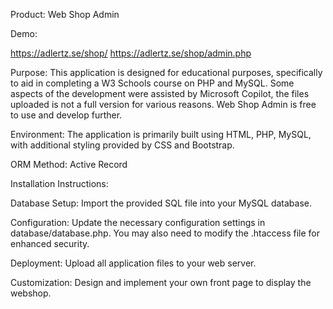 Product: Web Shop Admin

Demo:

https://adlertz.se/shop/
https://adlertz.se/shop/admin.php

Purpose: 
This application is designed for educational purposes, specifically to aid in completing a W3 Schools course on PHP and MySQL. 
Some aspects of the development were assisted by Microsoft Copilot, the files uploaded is not a full version for various reasons. 
Web Shop Admin is free to use and develop further.

Environment: 
The application is primarily built using HTML, PHP, MySQL, with additional styling provided by CSS and Bootstrap.

ORM Method: 
Active Record

Installation Instructions:

Database Setup:
Import the provided SQL file into your MySQL database.

Configuration:
Update the necessary configuration settings in database/database.php.
You may also need to modify the .htaccess file for enhanced security.

Deployment:
Upload all application files to your web server.

Customization:
Design and implement your own front page to display the webshop.
